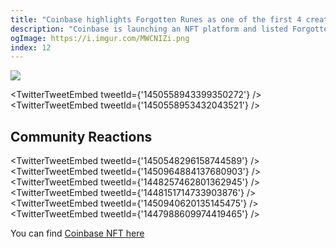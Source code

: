 ```yaml
---
title: "Coinbase highlights Forgotten Runes as one of the first 4 creators on Coinbase NFT"
description: "Coinbase is launching an NFT platform and listed Forgotten Runes as a featured creator"
ogImage: https://i.imgur.com/MWCNIZi.png
index: 12
---
```


![](https://i.imgur.com/MWCNIZi.png)

<TwitterTweetEmbed tweetId={'1450558943399350272'} />
<TwitterTweetEmbed tweetId={'1450558953432043521'} />

## Community Reactions

<TwitterTweetEmbed tweetId={'1450548296158744589'} />
<TwitterTweetEmbed tweetId={'1450964884137680903'} />
<TwitterTweetEmbed tweetId={'1448257462801362945'} />
<TwitterTweetEmbed tweetId={'1448151714733903876'} />
<TwitterTweetEmbed tweetId={'1450940620135145475'} />
<TwitterTweetEmbed tweetId={'1447988609974419465'} />

You can find [Coinbase NFT here](https://www.coinbase.com/nft/announce)
